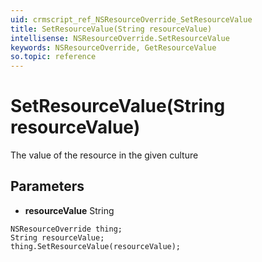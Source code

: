 ```yaml
---
uid: crmscript_ref_NSResourceOverride_SetResourceValue
title: SetResourceValue(String resourceValue)
intellisense: NSResourceOverride.SetResourceValue
keywords: NSResourceOverride, GetResourceValue
so.topic: reference
---
```


# SetResourceValue(String resourceValue)

The value of the resource in the given culture

## Parameters

* **resourceValue** String

```crmscript
NSResourceOverride thing;
String resourceValue;
thing.SetResourceValue(resourceValue);
```

